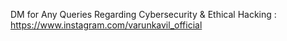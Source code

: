 DM for Any Queries Regarding Cybersecurity & Ethical Hacking : https://www.instagram.com/varunkavil_official
